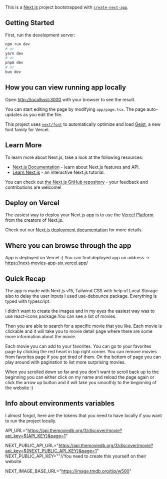 This is a [Next.js](https://nextjs.org) project bootstrapped with [`create-next-app`](https://nextjs.org/docs/app/api-reference/cli/create-next-app).

## Getting Started

First, run the development server:

```bash
npm run dev
# or
yarn dev
# or
pnpm dev
# or
bun dev
```

## How you can view running app locally

Open [http://localhost:3000](http://localhost:3000) with your browser to see the result.

You can start editing the page by modifying `app/page.tsx`. The page auto-updates as you edit the file.

This project uses [`next/font`](https://nextjs.org/docs/app/building-your-application/optimizing/fonts) to automatically optimize and load [Geist](https://vercel.com/font), a new font family for Vercel.

## Learn More

To learn more about Next.js, take a look at the following resources:

- [Next.js Documentation](https://nextjs.org/docs) - learn about Next.js features and API.
- [Learn Next.js](https://nextjs.org/learn) - an interactive Next.js tutorial.

You can check out [the Next.js GitHub repository](https://github.com/vercel/next.js) - your feedback and contributions are welcome!

## Deploy on Vercel

The easiest way to deploy your Next.js app is to use the [Vercel Platform](https://vercel.com/new?utm_medium=default-template&filter=next.js&utm_source=create-next-app&utm_campaign=create-next-app-readme) from the creators of Next.js.

Check out our [Next.js deployment documentation](https://nextjs.org/docs/app/building-your-application/deploying) for more details.

## Where you can browse through the app

App is deployed on Vercel :)
You can find deployed app on address -> https://next-movies-app-six.vercel.app/

## Quick Recap

The app is made with Next.js v15, Tailwind CSS with help of Local Storage also to delay the user inputs I used use-debounce package. Everything is typed with typescript.

I didn't want to create the images and in my eyes the easiest way was to use react-icons package.You can see a list of movies.

Then you are able to search for a specific movie that you like.
Each movie is clickable and it will take you to movie detail page where there are some more information about the movie.

Each movie you can add to your favorites. You can go to your favorites page by clicking the red heart in top right corner.
You can remove movies from favorites page if you got tired of them. On the bottom of page you can play around with pagination to list more surprising movies.

When you scrolled down so far and you don't want to scroll back up to the beginning you can either click on my name and reload the page again or click the arrow up button and
it will take you smoothly to the beginning of the website :)

## Info about environments variables

I almost forgot, here are the tokens that you need to have locally if you want to run the project locally.

API_URL="https://api.themoviedb.org/3/discover/movie?api_key=${API_KEY}&page=1"

NEXT_PUBLIC_API_URL="https://api.themoviedb.org/3/discover/movie?api_key=${NEXT_PUBLIC_API_KEY}&page=1"
NEXT_PUBLIC_API_KEY=""//You need to create this yourself on their website

NEXT_IMAGE_BASE_URL="https://image.tmdb.org/t/p/w500"

